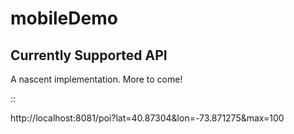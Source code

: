 # mobileDemo

Currently Supported API
-----------------------
A nascent implementation. More to come!

::

  http://localhost:8081/poi?lat=40.87304&lon=-73.871275&max=100
